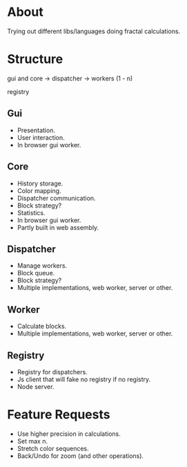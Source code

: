 # About

Trying out different libs/languages doing fractal calculations.

# Structure

gui and core -> dispatcher -> workers (1 - n)

registry

## Gui

* Presentation.
* User interaction.
* In browser gui worker.

## Core

* History storage.
* Color mapping.
* Dispatcher communication.
* Block strategy?
* Statistics.
* In browser gui worker.
* Partly built in web assembly.

## Dispatcher

* Manage workers.
* Block queue.
* Block strategy?
* Multiple implementations, web worker, server or other.

## Worker

* Calculate blocks.
* Multiple implementations, web worker, server or other.

## Registry

* Registry for dispatchers.
* Js client that will fake no registry if no registry.
* Node server.

# Feature Requests

* Use higher precision in calculations.
* Set max n.
* Stretch color sequences.
* Back/Undo for zoom (and other operations).
